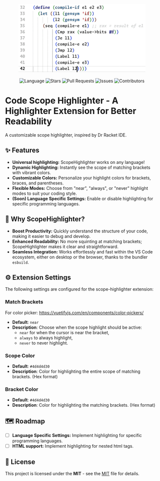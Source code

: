 <p align="center">
  <img src="./code-scope-highlighter.gif" alt=" Language" />
</p>

<p align="center">
  <img src="https://img.shields.io/github/languages/top/lamula21/scope-highlighter" alt=" Language" />
  <img src="https://img.shields.io/github/stars/lamula21/scope-highlighter" alt=" Stars" />
  <img src="https://img.shields.io/github/issues-pr/lamula21/scope-highlighter" alt=" Pull Requests" />
  <img src="https://img.shields.io/github/issues/lamula21/scope-highlighter" alt=" Issues" />
  <img src="https://img.shields.io/github/contributors/lamula21/scope-highlighter" alt=" Contributors" />
</p>


# Code Scope Highlighter - A Highlighter Extension for Better Readability

A customizable scope highlighter, inspired by Dr Racket IDE.

## ✨ Features
- **Universal highlighting:** ScopeHighlighter works on any language!
- **Dynamic Highlighting:** Instantly see the scope of matching brackets with vibrant colors.
- **Customizable Colors:** Personalize your highlight colors for brackets, braces, and parentheses.
- **Flexible Modes:** Choose from "near", "always", or "never" highlight modes to suit your coding style.
- **(Soon) Language Specific Settings:** Enable or disable highlighting for specific programming languages.

## 🌟 Why ScopeHighlighter?
- **Boost Productivity:** Quickly understand the structure of your code, making it easier to debug and develop.
- **Enhanced Readability:** No more squinting at matching brackets; ScopeHighlighter makes it clear and straightforward.
- **Seamless Integration:** Works effortlessly and fast within the VS Code ecosystem, either on desktop or the browser, thanks to the bundler `esbuild`.

## ⚙️ Extension Settings

The following settings are configured for the scope-highlighter extension:

### Match Brackets

For color picker: https://vuetifyjs.com/en/components/color-pickers/

- **Default**: `near`
- **Description**: Choose when the scope highlight should be active:
    - `near` for when the cursor is near the bracket,
    - `always` to always highlight,
    - `never` to never highlight.

### Scope Color
- **Default**: `#4d4d4d30`
- **Description**: Color for highlighting the entire scope of matching brackets. (Hex format)

### Bracket Color
- **Default**: `#4d4d4d30`
- **Description**: Color for highlighting the matching brackets. (Hex format)

## 🗺️ Roadmap 

- [ ] **Language Specific Settings:** Implement highlighting for specific programming languages.
- [ ] **HTML support:** Implement highlighting for nested html tags.

## 📄 License

This project is licensed under the **MIT** - see the [MIT](https://github.com/xavimondev/easyreadme/blob/main/LICENSE) file for details.


